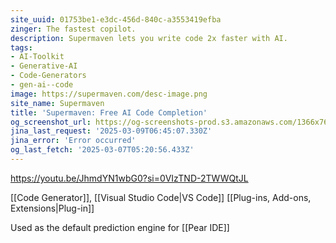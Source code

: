 ```yaml
---
site_uuid: 01753be1-e3dc-456d-840c-a3553419efba
zinger: The fastest copilot.
description: Supermaven lets you write code 2x faster with AI.
tags:
- AI-Toolkit
- Generative-AI
- Code-Generators
- gen-ai--code
image: https://supermaven.com/desc-image.png
site_name: Supermaven
title: 'Supermaven: Free AI Code Completion'
og_screenshot_url: https://og-screenshots-prod.s3.amazonaws.com/1366x768/80/false/18939fee98ccece950d17432e23e45a111aac81724518a46d1d6e2b5cb161f08.jpeg
jina_last_request: '2025-03-09T06:45:07.330Z'
jina_error: 'Error occurred'
og_last_fetch: '2025-03-07T05:20:56.433Z'
---
```

https://youtu.be/JhmdYN1wbG0?si=0VIzTND-2TWWQtJL

[[Code Generator]], [[Visual Studio Code|VS Code]] [[Plug-ins,  Add-ons,  Extensions|Plug-in]]

Used as the default prediction engine for [[Pear IDE]]
